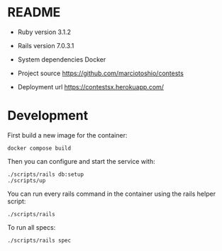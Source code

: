 # README

* Ruby version
  3.1.2

* Rails version
  7.0.3.1

* System dependencies
  Docker

* Project source
  https://github.com/marciotoshio/contests

* Deployment url
  https://contestsx.herokuapp.com/


# Development

First build a new image for the container:
```
docker compose build
```

Then you can configure and start the service with:
```
./scripts/rails db:setup
./scripts/up
```

You can run every rails command in the container using the rails helper script:
```
./scripts/rails
```

To run all specs:
```
./scripts/rails spec
```
